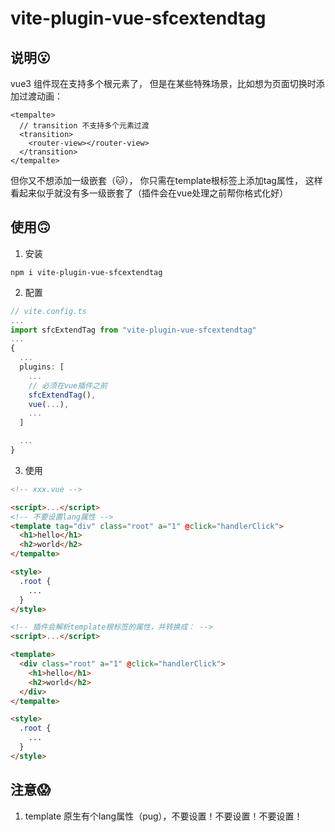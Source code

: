 # vite-plugin-vue-sfcextendtag

## 说明😮
vue3 组件现在支持多个根元素了，
但是在某些特殊场景，比如想为页面切换时添加过渡动画：
```vue
<tempalte>
  // transition 不支持多个元素过渡
  <transition>
    <router-view></router-view>
  </transition>
</tempalte>
```
但你又不想添加一级嵌套（🐱），
你只需在template根标签上添加tag属性，
这样看起来似乎就没有多一级嵌套了（插件会在vue处理之前帮你格式化好）


## 使用🙃
1. 安装
```
npm i vite-plugin-vue-sfcextendtag
```

2. 配置

```typescript
// vite.config.ts
...
import sfcExtendTag from "vite-plugin-vue-sfcextendtag"
...
{
  ...
  plugins: [
    ...
    // 必须在vue插件之前
    sfcExtendTag(),
    vue(...),
    ...
  ]

  ...
}


```

3. 使用

```html
<!-- xxx.vue -->

<script>...</script>
<!-- 不要设置lang属性 -->
<template tag="div" class="root" a="1" @click="handlerClick">
  <h1>hello</h1>
  <h2>world</h2>
</tempalte>

<style>
  .root {
    ...
  }
</style>

<!-- 插件会解析template根标签的属性，并转换成： -->
<script>...</script>

<template>
  <div class="root" a="1" @click="handlerClick">
    <h1>hello</h1>
    <h2>world</h2>
  </div>
</tempalte>

<style>
  .root {
    ...
  }
</style>

```

## 注意😱
<!-- 1. template 标签不能设置lang为其它类型，只允许普通标签写法 -->
1. template 原生有个lang属性（pug），不要设置！不要设置！不要设置！